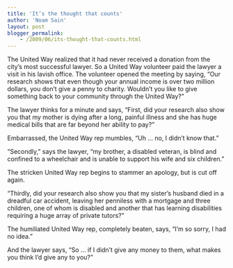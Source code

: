 ```yaml
---
title: 'It’s the thought that counts'
author: 'Noam Sain'
layout: post
blogger_permalink:
    - /2009/06/its-thought-that-counts.html
---
```


The United Way realized that it had never received a donation from the city’s most successful lawyer. So a United Way volunteer paid the lawyer a visit in his lavish office. The volunteer opened the meeting by saying, “Our research shows that even though your annual income is over two million dollars, you don’t give a penny to charity. Wouldn’t you like to give something back to your community through the United Way?”

The lawyer thinks for a minute and says, “First, did your research also show you that my mother is dying after a long, painful illness and she has huge medical bills that are far beyond her ability to pay?”

Embarrassed, the United Way rep mumbles, “Uh … no, I didn’t know that.”

“Secondly,” says the lawyer, “my brother, a disabled veteran, is blind and confined to a wheelchair and is unable to support his wife and six children.”

The stricken United Way rep begins to stammer an apology, but is cut off again.

“Thirdly, did your research also show you that my sister’s husband died in a dreadful car accident, leaving her penniless with a mortgage and three children, one of whom is disabled and another that has learning disabilities requiring a huge array of private tutors?”

The humiliated United Way rep, completely beaten, says, “I’m so sorry, I had no idea.”

And the lawyer says, “So … if I didn’t give any money to them, what makes you think I’d give any to you?”
